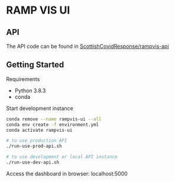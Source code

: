 # RAMP VIS UI

## API 

The API code can be found in [ScottishCovidResponse/rampvis-api](https://github.com/ScottishCovidResponse/rampvis-api)

## Getting Started

Requirements
- Python 3.8.3
- conda 

Start development instance

```bash
conda remove --name rampvis-ui --all
conda env create -f environment.yml
conda activate rampvis-ui

# to use production API
./run-use-prod-api.sh

# to use development or local API instance
./run-use-dev-api.sh

```

Access the dashboard in browser: localhost:5000